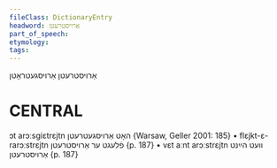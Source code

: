 ```yaml
---
fileClass: DictionaryEntry
headword: אַרויסטרעטן
part_of_speech: 
etymology: 
tags: 
---
```

אַרויסטרעטן
אַרויסגעטראָטן

CENTRAL
========

ɔt arɔːsgiɛtrɛjtn האָט אַרויסגעטרעטן {Warsaw, Geller 2001: 185}
	•	flɛjkt-ɛ-rarɔːstrɛjtn פֿלעגט ער אַרויסטרעטן {p. 187}
	•	vɛt aːnt arɔːstrɛjtn וועט הײַנט אַרויסטרעטן {p. 187}
